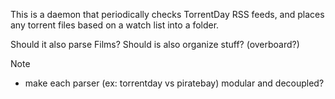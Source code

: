 This is a daemon that periodically checks TorrentDay RSS feeds,
and places any torrent files based on a watch list into a folder.

Should it also parse Films? Should is also organize stuff? (overboard?)

Note

* make each parser (ex: torrentday vs piratebay) modular and decoupled?
